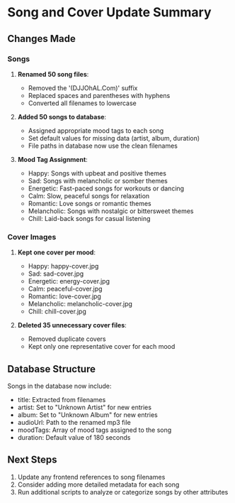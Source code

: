 # Song and Cover Update Summary

## Changes Made

### Songs
1. **Renamed 50 song files**:
   - Removed the '(DJJOhAL.Com)' suffix
   - Replaced spaces and parentheses with hyphens
   - Converted all filenames to lowercase

2. **Added 50 songs to database**:
   - Assigned appropriate mood tags to each song
   - Set default values for missing data (artist, album, duration)
   - File paths in database now use the clean filenames

3. **Mood Tag Assignment**:
   - Happy: Songs with upbeat and positive themes
   - Sad: Songs with melancholic or somber themes
   - Energetic: Fast-paced songs for workouts or dancing
   - Calm: Slow, peaceful songs for relaxation
   - Romantic: Love songs or romantic themes
   - Melancholic: Songs with nostalgic or bittersweet themes
   - Chill: Laid-back songs for casual listening

### Cover Images
1. **Kept one cover per mood**:
   - Happy: happy-cover.jpg
   - Sad: sad-cover.jpg
   - Energetic: energy-cover.jpg
   - Calm: peaceful-cover.jpg
   - Romantic: love-cover.jpg
   - Melancholic: melancholic-cover.jpg
   - Chill: chill-cover.jpg

2. **Deleted 35 unnecessary cover files**:
   - Removed duplicate covers
   - Kept only one representative cover for each mood

## Database Structure
Songs in the database now include:
- title: Extracted from filenames
- artist: Set to "Unknown Artist" for new entries
- album: Set to "Unknown Album" for new entries
- audioUrl: Path to the renamed mp3 file
- moodTags: Array of mood tags assigned to the song
- duration: Default value of 180 seconds

## Next Steps
1. Update any frontend references to song filenames
2. Consider adding more detailed metadata for each song
3. Run additional scripts to analyze or categorize songs by other attributes 